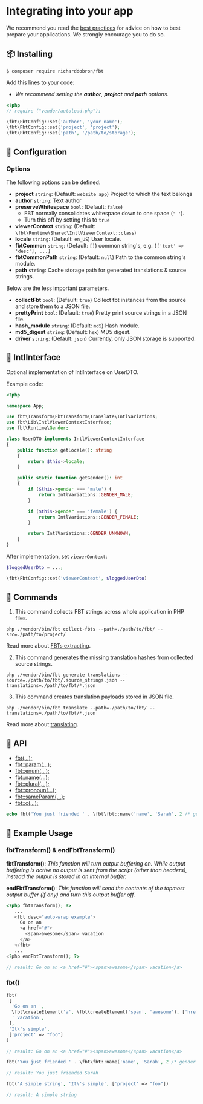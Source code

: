 # Integrating into your app

We recommend you read the [best practices](best_practices.md) for advice on how to best prepare your applications. We strongly encourage you to do so.

## 📦 Installing

```shell
$ composer require richarddobron/fbt
```

Add this lines to your code:

- _We recommend setting the **author**, **project** and **path** options._
```php
<?php
// require ("vendor/autoload.php");

\fbt\FbtConfig::set('author', 'your name');
\fbt\FbtConfig::set('project', 'project');
\fbt\FbtConfig::set('path', '/path/to/storage');
```

## 🔧 Configuration

### Options

The following options can be defined:

* **project** `string`: (Default: `website app`) Project to which the text belongs
* **author** `string`: Text author
* **preserveWhitespace** `bool`: (Default: `false`)
  - FBT normally consolidates whitespace down to one space (`' '`).
  - Turn this off by setting this to `true`
* **viewerContext** `string`: (Default: `\fbt\Runtime\Shared\IntlViewerContext::class`)
* **locale** `string`: (Default: `en_US`) User locale.
* **fbtCommon** `string`: (Default: `[]`) common string's, e.g. `[['text' => 'desc'], ...]`
* **fbtCommonPath** `string`: (Default: `null`) Path to the common string's module.
* **path** `string`: Cache storage path for generated translations & source strings.

Below are the less important parameters.

* **collectFbt** `bool`: (Default: `true`) Collect fbt instances from the source and store them to a JSON file.
* **prettyPrint** `bool`: (Default: `true`) Pretty print source strings in a JSON file.
* **hash_module** `string`: (Default: `md5`) Hash module.
* **md5_digest** `string`: (Default: `hex`) MD5 digest.
* **driver** `string`: (Default: `json`) Currently, only JSON storage is supported.


## 	🙋 IntlInterface
Optional implementation of IntlInterface on UserDTO.

Example code:

```php
<?php

namespace App;

use fbt\Transform\FbtTransform\Translate\IntlVariations;
use fbt\Lib\IntlViewerContextInterface;
use fbt\Runtime\Gender;

class UserDTO implements IntlViewerContextInterface
{
    public function getLocale(): string
    {
        return $this->locale;
    }

    public static function getGender(): int
    {
        if ($this->gender === 'male') {
            return IntlVariations::GENDER_MALE;
        }

        if ($this->gender === 'female') {
            return IntlVariations::GENDER_FEMALE;
        }

        return IntlVariations::GENDER_UNKNOWN;
    }
}
```

After implementation, set `viewerContext`:

```php
$loggedUserDto = ...;

\fbt\FbtConfig::set('viewerContext', $loggedUserDto)
```

## 	🚀  Commands

1. This command collects FBT strings across whole application in PHP files.
```shell
php ./vendor/bin/fbt collect-fbts --path=./path/to/fbt/ --src=./path/to/project/
```
Read more about [FBTs extracting](collection.md).

2. This command generates the missing translation hashes from collected source strings.
```shell
php ./vendor/bin/fbt generate-translations --source=./path/to/fbt/.source_strings.json --translations=./path/to/fbt/*.json
```
3. This command creates translation payloads stored in JSON file.
```shell
php ./vendor/bin/fbt translate --path=./path/to/fbt/ --translations=./path/to/fbt/*.json
```
Read more about [translating](translating.md).

## 📘 API

- [fbt(...);](api_intro.md)
- [fbt::param(...);](params.md)
- [fbt::enum(...);](enums.md)
- [fbt::name(...);](params.md)
- [fbt::plural(...);](plurals.md)
- [fbt::pronoun(...);](pronouns.md)
- [fbt::sameParam(...);](params.md)
- [fbt::c(...);](common.md)

```php
echo fbt('You just friended ' . \fbt\fbt::name('name', 'Sarah', 2 /* gender */), 'names');
```

## 🎨 Example Usage

### fbtTransform() & endFbtTransform()
**fbtTransform()**: _This function will turn output buffering on. While output buffering is active no output is sent from the script (other than headers), instead the output is stored in an internal buffer._

**endFbtTransform()**: _This function will send the contents of the topmost output buffer (if any) and turn this output buffer off._

```php
<?php fbtTransform(); ?>
   ...
   <fbt desc="auto-wrap example">
     Go on an
     <a href="#">
       <span>awesome</span> vacation
     </a>
   </fbt>
   ...
<?php endFbtTransform(); ?>

// result: Go on an <a href="#"><span>awesome</span> vacation</a>
```

### fbt()

```php
fbt(
 [
  'Go on an ',
  \fbt\createElement('a', \fbt\createElement('span', 'awesome'), ['href' => '#']),
  ' vacation',
 ],
 'It\'s simple',
 ['project' => "foo"]
)

// result: Go on an <a href="#"><span>awesome</span> vacation</a>
```

```php
fbt('You just friended ' . \fbt\fbt::name('name', 'Sarah', 2 /* gender */), 'names')

// result: You just friended Sarah
```

```php
fbt('A simple string', 'It\'s simple', ['project' => "foo"])

// result: A simple string
```
